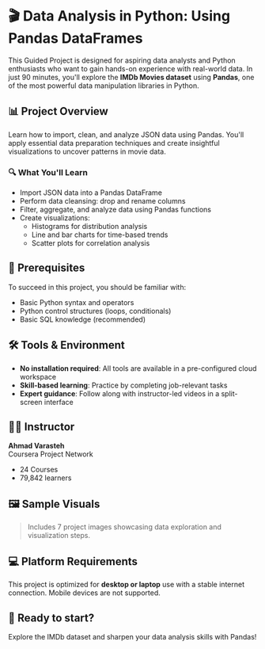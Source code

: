 # 🎬 Data Analysis in Python: Using Pandas DataFrames

This Guided Project is designed for aspiring data analysts and Python enthusiasts who want to gain hands-on experience with real-world data. In just 90 minutes, you'll explore the **IMDb Movies dataset** using **Pandas**, one of the most powerful data manipulation libraries in Python.

## 📊 Project Overview

Learn how to import, clean, and analyze JSON data using Pandas. You'll apply essential data preparation techniques and create insightful visualizations to uncover patterns in movie data.

### 🔍 What You'll Learn

- Import JSON data into a Pandas DataFrame
- Perform data cleansing: drop and rename columns
- Filter, aggregate, and analyze data using Pandas functions
- Create visualizations:
  - Histograms for distribution analysis
  - Line and bar charts for time-based trends
  - Scatter plots for correlation analysis

## 🧠 Prerequisites

To succeed in this project, you should be familiar with:

- Basic Python syntax and operators
- Python control structures (loops, conditionals)
- Basic SQL knowledge (recommended)

## 🛠️ Tools & Environment

- **No installation required**: All tools are available in a pre-configured cloud workspace
- **Skill-based learning**: Practice by completing job-relevant tasks
- **Expert guidance**: Follow along with instructor-led videos in a split-screen interface

## 👨‍🏫 Instructor

**Ahmad Varasteh**  
Coursera Project Network  
- 24 Courses  
- 79,842 learners

## 🖼️ Sample Visuals

> Includes 7 project images showcasing data exploration and visualization steps.

## 💻 Platform Requirements

This project is optimized for **desktop or laptop** use with a stable internet connection. Mobile devices are not supported.

## 🚀 Ready to start?

Explore the IMDb dataset and sharpen your data analysis skills with Pandas!
